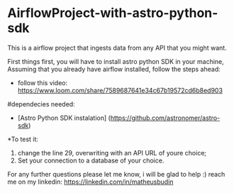 # AirflowProject-with-astro-python-sdk

This is a airflow project that ingests data from any API that you might want.

First things first, you will have to install astro python SDK in your machine,
Assuming that you already have airflow installed, follow the steps ahead:

* follow this video: https://www.loom.com/share/7589687641e34c67b19572cd6b8ed903

#dependecies needed:

- [Astro Python SDK instalation] (https://github.com/astronomer/astro-sdk)

*To test it:
1. change the line 29, overwriting with an API URL of youre choice;
2. Set your connection to a database of your choice.

For any further questions please let me know, i will be glad to help :)
reach me on my linkedin:  https://linkedin.com/in/matheusbudin
